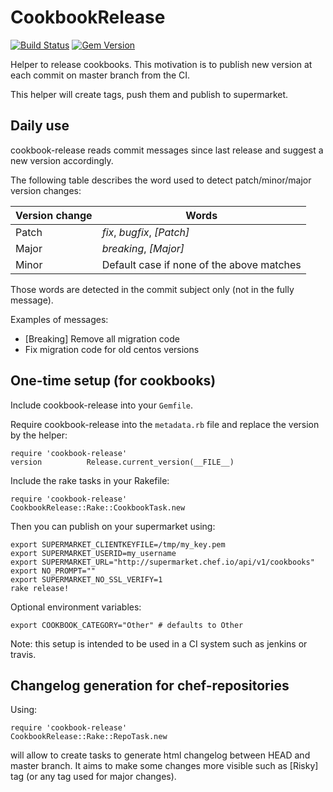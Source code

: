 CookbookRelease
===============

[![Build Status](https://travis-ci.org/criteo/cookbook-release.svg?branch=master)](https://travis-ci.org/criteo/cookbook-release)
[![Gem Version](https://badge.fury.io/rb/cookbook-release.svg)](https://badge.fury.io/rb/cookbook-release)

Helper to release cookbooks. This motivation is to publish new version at each commit on master branch from the CI.

This helper will create tags, push them and publish to supermarket.

Daily use
---------

cookbook-release reads commit messages since last release and suggest a new version accordingly.

The following table describes the word used to detect patch/minor/major version changes:

| Version change | Words                                     |
|----------------|-------------------------------------------|
| Patch          | _fix_, _bugfix_, _[Patch]_                |
| Major          | _breaking_, _[Major]_                     |
| Minor          | Default case if none of the above matches |

Those words are detected in the commit subject only (not in the fully message).

Examples of messages:
- [Breaking] Remove all migration code
- Fix migration code for old centos versions


One-time setup (for cookbooks)
-----

Include cookbook-release into your `Gemfile`.

Require cookbook-release into the `metadata.rb` file and replace the version by the helper:

```
require 'cookbook-release'
version          Release.current_version(__FILE__)
```

Include the rake tasks in your Rakefile:

```
require 'cookbook-release'
CookbookRelease::Rake::CookbookTask.new
```

Then you can publish on your supermarket using:

```
export SUPERMARKET_CLIENTKEYFILE=/tmp/my_key.pem
export SUPERMARKET_USERID=my_username
export SUPERMARKET_URL="http://supermarket.chef.io/api/v1/cookbooks"
export NO_PROMPT=""
export SUPERMARKET_NO_SSL_VERIFY=1
rake release!
```

Optional environment variables:

```
export COOKBOOK_CATEGORY="Other" # defaults to Other
```

Note: this setup is intended to be used in a CI system such as jenkins or travis.


Changelog generation for chef-repositories
----

Using:
```
require 'cookbook-release'
CookbookRelease::Rake::RepoTask.new
```

will allow to create tasks to generate html changelog between HEAD and master branch. It aims to make some changes more visible such as [Risky] tag (or any tag used for major changes).
